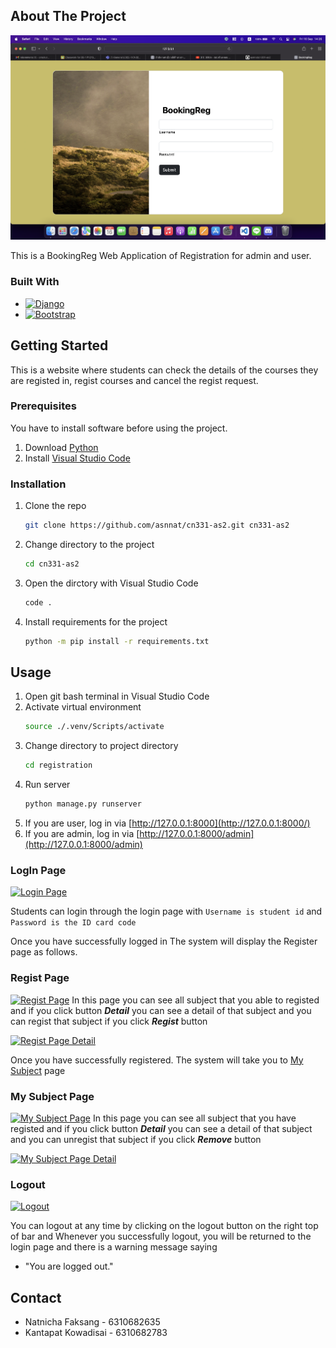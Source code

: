 <!-- ABOUT THE PROJECT -->
## About The Project

[![Product Name Screen Shot][product-screenshot]](https://github.com/asnnat/cn331-as2)

This is a BookingReg Web Application of Registration for admin and user.

### Built With

* [![Django][djangoproject.com]][Django-url]
* [![Bootstrap][Bootstrap.com]][Bootstrap-url]

## Getting Started

This is a website where students can check the details of the courses they are registed in, regist courses and cancel the regist request.

### Prerequisites

You have to install software before using the project.

1. Download [Python](https://www.python.org/downloads/)
2. Install [Visual Studio Code](https://code.visualstudio.com/download)

### Installation

1. Clone the repo
    ```sh
    git clone https://github.com/asnnat/cn331-as2.git cn331-as2
    ```
2. Change directory to the project
    ```sh
    cd cn331-as2
    ```
2. Open the dirctory with Visual Studio Code
    ```sh
    code .
    ```
5. Install requirements for the project
    ```sh
    python -m pip install -r requirements.txt
    ```

<!-- USAGE EXAMPLES -->
## Usage

1. Open git bash terminal in Visual Studio Code
2. Activate virtual environment
    ```sh
    source ./.venv/Scripts/activate
    ```
3. Change directory to project directory
    ```sh
    cd registration
    ```
4. Run server
    ```sh
    python manage.py runserver
    ```
5. If you are user, log in via [http://127.0.0.1:8000](http://127.0.0.1:8000/)
6. If you are admin, log in via [http://127.0.0.1:8000/admin](http://127.0.0.1:8000/admin)

### LogIn Page 
[![Login Page](https://cdn.discordapp.com/attachments/954673856486998016/1020261220181364746/unknown.png)](https://cdn.discordapp.com/attachments/954673856486998016/1020261220181364746/unknown.png)

Students can login through the login page with `Username is student id` and `Password is the ID card code`

Once you have successfully logged in The system will display the Register page as follows.
 
### Regist Page
[![Regist Page](https://cdn.discordapp.com/attachments/954673856486998016/1020262069783777280/unknown.png)](https://cdn.discordapp.com/attachments/954673856486998016/1020262069783777280/unknown.png)
In this page you can see all subject that you able to registed and if you click button ***Detail*** you can see a detail of that subject and you can regist that subject if you click ***Regist*** button

[![Regist Page Detail](https://cdn.discordapp.com/attachments/954673856486998016/1020262350311407626/unknown.png)](https://cdn.discordapp.com/attachments/954673856486998016/1020262350311407626/unknown.png)

Once you have successfully registered. The system will take you to [My Subject](#my-subject-page) page

### My Subject Page
[![My Subject Page](https://cdn.discordapp.com/attachments/954673856486998016/1020262541819129866/unknown.png)](https://cdn.discordapp.com/attachments/954673856486998016/1020262541819129866/unknown.png)
In this page you can see all subject that you have registed and if you click button ***Detail*** you can see a detail of that subject and you can unregist that subject if you click ***Remove*** button

[![My Subject Page Detail](https://cdn.discordapp.com/attachments/954673856486998016/1020262735604351046/unknown.png)](https://cdn.discordapp.com/attachments/954673856486998016/1020262735604351046/unknown.png)

### Logout
[![Logout](https://cdn.discordapp.com/attachments/954673856486998016/1020262069783777280/unknown.png)](https://cdn.discordapp.com/attachments/954673856486998016/1020262069783777280/unknown.png)

You can logout at any time by clicking on the logout button on the right top of bar and Whenever you successfully logout, you will be returned to the login page and there is a warning message saying 
* "You are logged out."

<!-- CONTACT -->
## Contact

* Natnicha Faksang - 6310682635
* Kantapat Kowadisai - 6310682783

<!-- MARKDOWN LINKS & IMAGES -->
[product-screenshot]: images/user_login.png
[djangoproject.com]: https://img.shields.io/badge/Djang0-35495E?style=for-the-badge&logo=django&logoColor=4FC08D
[Django-url]: https://www.djangoproject.com/
[Bootstrap.com]: https://img.shields.io/badge/Bootstrap-563D7C?style=for-the-badge&logo=bootstrap&logoColor=white
[Bootstrap-url]: https://getbootstrap.com